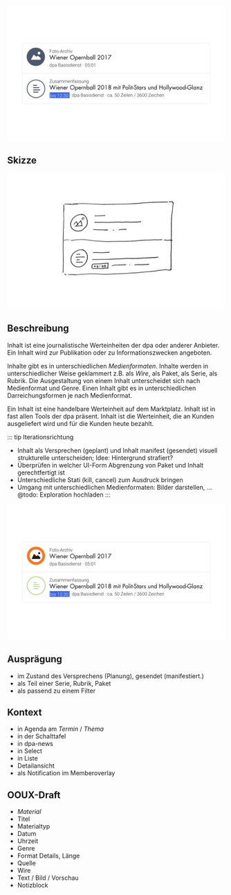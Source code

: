 ![](./inhalt.png)

## Skizze
![](./inhalt-skizze.png)

## Beschreibung
Inhalt ist eine journalistische Werteinheiten der dpa oder anderer Anbieter. Ein Inhalt wird zur Publikation oder zu Informationszwecken angeboten.

Inhalte gibt es in unterschiedlichen *Medienformaten*. Inhalte werden in unterschiedlicher Weise geklammert z.B.  als *Wire*, als Paket, als Serie, als Rubrik. Die Ausgestaltung von einem Inhalt unterscheidet sich nach Medienformat und Genre.  Einen Inhalt gibt es in unterschiedlichen Darreichungsformen je nach Medienformat.

Ein Inhalt ist eine handelbare Werteinheit auf dem Marktplatz. Inhalt ist in fast allen Tools der dpa präsent. Inhalt ist die Werteinheit, die  an Kunden ausgeliefert wird und für die Kunden heute bezahlt.

::: tip Iterationsrichtung
* Inhalt als Versprechen (geplant) und Inhalt manifest (gesendet) visuell strukturelle unterscheiden; Idee: Hintergrund strafiert?
* Überprüfen in welcher UI-Form Abgrenzung von Paket und Inhalt gerechtfertigt ist
* Unterschiedliche Stati (kill, cancel) zum Ausdruck bringen
* Umgang mit unterschiedlichen Medienformaten: Bilder darstellen, ... @todo: Exploration hochladen
:::

<cdk-preview title="farbliche Abgrenzung">

![](./inhalt-farbe.png)

</cdk-preview>

## Ausprägung
*  im Zustand des Versprechens (Planung), gesendet (manifestiert.)
* als Teil einer Serie, Rubrik, Paket
* als passend zu einem Filter

## Kontext
* in Agenda am *Termin* / *Thema*
* in der Schalttafel
* in dpa-news
* in Select
* in Liste
* Detailansicht
* als Notification im Memberoverlay

## OOUX-Draft
* *Material*
* Titel
* Materialtyp
* Datum
* Uhrzeit
* Genre
* Format Details, Länge
* Quelle
* Wire
* Text / Bild / Vorschau
* Notizblock

